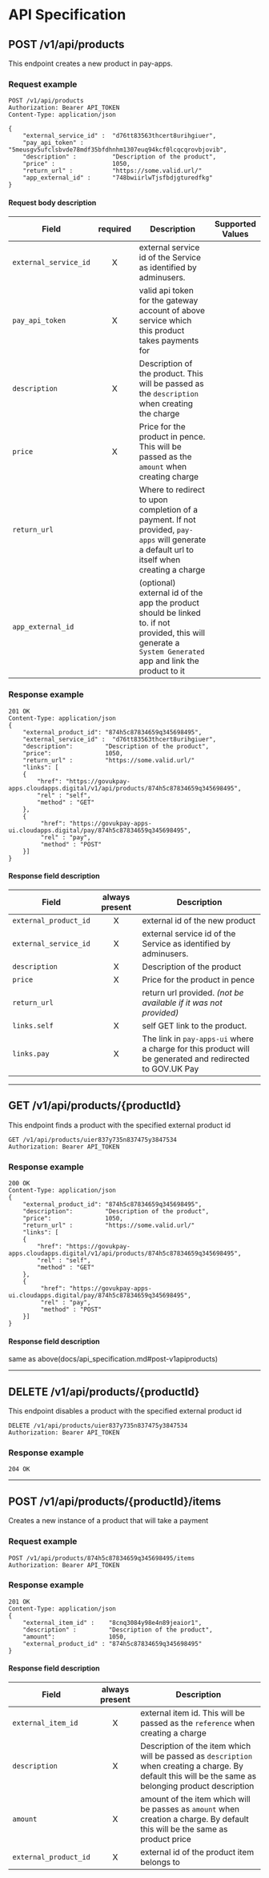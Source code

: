 # API Specification

## POST /v1/api/products

This endpoint creates a new product in pay-apps.

### Request example

```
POST /v1/api/products
Authorization: Bearer API_TOKEN
Content-Type: application/json

{
    "external_service_id" :  "d76tt83563thcert8urihgiuer",
    "pay_api_token" :        "5meusgv5ufclsbvde78mdf35bfdhnhm1307euq94kcf0lcqcqrovbjovib",
    "description" :          "Description of the product",
    "price" :                1050,
    "return_url" :           "https://some.valid.url/"   
    "app_external_id" :      "748bwiirlwTjsfbdjgturedfkg"   
}
```

#### Request body description

| Field                    | required | Description                                                      | Supported Values     |
| ------------------------ |:--------:| ---------------------------------------------------------------- |----------------------|
| `external_service_id`    |    X     | external service id of the Service as identified by adminusers.  |   |
| `pay_api_token`          |    X     | valid api token for the gateway account of above service which this product takes payments for |  |
| `description`            |    X     | Description of the product. This will be passed as the `description` when creating the charge | |
| `price`                  |    X     | Price for the product in pence. This will be passed as the  `amount` when creating charge    | |
| `return_url`             |          | Where to redirect to upon completion of a payment. If not provided, `pay-apps` will generate a default url to itself when creating a charge | |
| `app_external_id`        |          | (optional) external id of the app the product should be linked to. if not provided, this will generate a `System Generated` app and link the product to it | |

### Response example

```
201 OK
Content-Type: application/json
{
    "external_product_id": "874h5c87834659q345698495",
    "external_service_id" :  "d76tt83563thcert8urihgiuer",
    "description":         "Description of the product",
    "price":               1050,
    "return_url" :         "https://some.valid.url/"
    "links": [
    {
        "href": "https://govukpay-apps.cloudapps.digital/v1/api/products/874h5c87834659q345698495",
        "rel" : "self",
        "method" : "GET"
    },
    {
         "href": "https://govukpay-apps-ui.cloudapps.digital/pay/874h5c87834659q345698495",
         "rel" : "pay",
         "method" : "POST"
    }]
}
```

#### Response field description

| Field                    | always present | Description                                   |
| ------------------------ |:--------------:| --------------------------------------------- |
| `external_product_id`    | X              | external id of the new product                |
| `external_service_id`    | X              | external service id of the Service as identified by adminusers.  |   |
| `description`            | X              | Description of the product |
| `price`                  | X              | Price for the product in pence      |
| `return_url`             |                | return url provided. _(not be available if it was not provided)_   |
| `links.self`             | X              | self GET link to the product. |
| `links.pay`              | X              | The link in `pay-apps-ui` where a charge for this product will be generated and redirected to GOV.UK Pay |

---------------------------------------------------------------------------------------------------------------------------------------------------------

## GET /v1/api/products/{productId}

This endpoint finds a product with the specified external product id

```
GET /v1/api/products/uier837y735n837475y3847534
Authorization: Bearer API_TOKEN
```  

### Response example

```
200 OK
Content-Type: application/json
{
    "external_product_id": "874h5c87834659q345698495",
    "description":         "Description of the product",
    "price":               1050,
    "return_url" :         "https://some.valid.url/"
    "links": [
    {
        "href": "https://govukpay-apps.cloudapps.digital/v1/api/products/874h5c87834659q345698495",
        "rel" : "self",
        "method" : "GET"
    },
    {
         "href": "https://govukpay-apps-ui.cloudapps.digital/pay/874h5c87834659q345698495",
         "rel" : "pay",
         "method" : "POST"
    }]
}
```
#### Response field description 
same as above(docs/api_specification.md#post-v1apiproducts)

---------------------------------------------------------------------------------------------------------------------------------------------------------

## DELETE /v1/api/products/{productId}

This endpoint disables a product with the specified external product id

```
DELETE /v1/api/products/uier837y735n837475y3847534
Authorization: Bearer API_TOKEN
```  

### Response example

```
204 OK
``` 

--------------------------------------------------------------------------------------------------------------------------------------------------------- 

## POST /v1/api/products/{productId}/items

Creates a new instance of a product that will take a payment

### Request example

```
POST /v1/api/products/874h5c87834659q345698495/items
Authorization: Bearer API_TOKEN
```

### Response example

```
201 OK
Content-Type: application/json
{
    "external_item_id" :    "8cnq3084y98e4n89jeaior1",
    "description" :         "Description of the product",
    "amount":               1050,
    "external_product_id" : "874h5c87834659q345698495"
}
```

#### Response field description

| Field                    | always present | Description                                   |
| ------------------------ |:--------------:| --------------------------------------------- |
| `external_item_id`       | X              | external item id. This will be passed as the `reference` when creating a charge   |
| `description`            | X              | Description of the item which will be passed as `description` when creating a charge. By default this will be the same as belonging product description |
| `amount`                 | X              | amount of the item which will be passes as `amount` when creation a charge. By default this will be the same as product price   |
| `external_product_id`    | X              | external id of the product item belongs to          |
